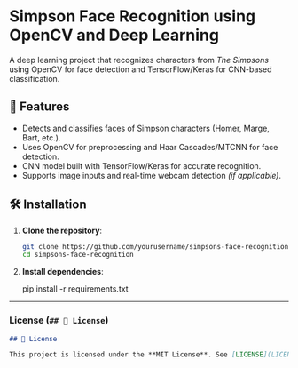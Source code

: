 # Simpson Face Recognition using OpenCV and Deep Learning



A deep learning project that recognizes characters from *The Simpsons* using OpenCV for face detection and TensorFlow/Keras for CNN-based classification.

## 📌 Features
- Detects and classifies faces of Simpson characters (Homer, Marge, Bart, etc.).
- Uses OpenCV for preprocessing and Haar Cascades/MTCNN for face detection.
- CNN model built with TensorFlow/Keras for accurate recognition.
- Supports image inputs and real-time webcam detection *(if applicable)*.

## 🛠️ Installation
1. **Clone the repository**:
   ```bash
   git clone https://github.com/yourusername/simpsons-face-recognition.git
   cd simpsons-face-recognition
2. **Install dependencies**:
   
   pip install -r requirements.txt


  
---

### **License** (`## 📜 License`)
```markdown
## 📜 License

This project is licensed under the **MIT License**. See [LICENSE](LICENSE) for details.
